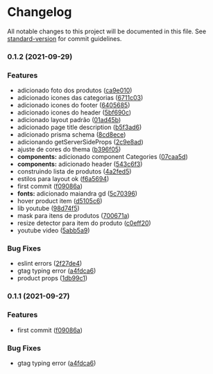 # Changelog

All notable changes to this project will be documented in this file. See [standard-version](https://github.com/conventional-changelog/standard-version) for commit guidelines.

### 0.1.2 (2021-09-29)


### Features

* adicionado foto dos produtos ([ca9e010](https://github.com/leguass7/tatoatelie-frontend/commit/ca9e010ee6cd12886b4a839085fdefa5ed659169))
* adicionado icones das categorias ([6711c03](https://github.com/leguass7/tatoatelie-frontend/commit/6711c03511c33e32b26e2c25ee5d2553d2ceccc3))
* adicionado icones do footer ([6405685](https://github.com/leguass7/tatoatelie-frontend/commit/6405685de582aa2e60d28979ed194449d60c7a9f))
* adicionado icones do header ([5bf690c](https://github.com/leguass7/tatoatelie-frontend/commit/5bf690c6b9e32e268343bee6ad15004ff7d11c8a))
* adicionado layout padrão ([01ad45b](https://github.com/leguass7/tatoatelie-frontend/commit/01ad45bec6aec08259a3483f0b63f652b6dcea2b))
* adicionado page title description ([b5f3ad6](https://github.com/leguass7/tatoatelie-frontend/commit/b5f3ad656f684114ee76beaadd897629afb95beb))
* adicionado prisma schema ([8cd8ece](https://github.com/leguass7/tatoatelie-frontend/commit/8cd8ece372ab483bf24eb30bbd2f0baf17407fa8))
* adicionando getServerSideProps ([2c9e8ad](https://github.com/leguass7/tatoatelie-frontend/commit/2c9e8adc4db4af99dd57fee9189347fe02ced180))
* ajuste de cores do thema ([b396f05](https://github.com/leguass7/tatoatelie-frontend/commit/b396f050ee8328ff9823f448fbd2592a3dcbda2f))
* **components:** adicionado component Categories ([07caa5d](https://github.com/leguass7/tatoatelie-frontend/commit/07caa5d1e5433f2eee8c8f5b1fa5de13914ae737))
* **components:** adicionado header ([543c6f3](https://github.com/leguass7/tatoatelie-frontend/commit/543c6f3e9385e7f92138bbc95066a7ae2078af46))
* construindo lista de produtos ([4a2fed5](https://github.com/leguass7/tatoatelie-frontend/commit/4a2fed53a6cc6e61aa312b2f77a4c8761b5b2bf7))
* estilos para layout ok ([f6a5694](https://github.com/leguass7/tatoatelie-frontend/commit/f6a56945b3ef7c99571030049fb1d80946f4660d))
* first commit ([f09086a](https://github.com/leguass7/tatoatelie-frontend/commit/f09086ae88a6b82324732bcc18da0ed55e5addc1))
* **fonts:** adicionado maiandra gd ([5c70396](https://github.com/leguass7/tatoatelie-frontend/commit/5c703961395e4d8414726707486c6a7602ec96ff))
* hover product item ([d5105c6](https://github.com/leguass7/tatoatelie-frontend/commit/d5105c6c5d1e7b7f8cbc740feef2adf6524ba6ec))
* lib youtube ([98d74f5](https://github.com/leguass7/tatoatelie-frontend/commit/98d74f526f2293871b2962b141b29fd270ce1504))
* mask para itens de produtos ([700671a](https://github.com/leguass7/tatoatelie-frontend/commit/700671ad63016a9594b8fc0e0be911531964db2e))
* resize detector para item do produto ([c0eff20](https://github.com/leguass7/tatoatelie-frontend/commit/c0eff20feba677cb9ef1830be99156c7a3a1c475))
* youtube video ([5abb5a9](https://github.com/leguass7/tatoatelie-frontend/commit/5abb5a92e4d8849dec956b56d601e5c166cea967))


### Bug Fixes

* eslint errors ([2f27de4](https://github.com/leguass7/tatoatelie-frontend/commit/2f27de4adc7aa3136ef28ccc2ab4740ff106d386))
* gtag typing error ([a4fdca6](https://github.com/leguass7/tatoatelie-frontend/commit/a4fdca64b3333f7e9754c86cc7afc7cad42e2b5d))
* product props ([1db99c1](https://github.com/leguass7/tatoatelie-frontend/commit/1db99c1cf9b9621e56355fd273b8e53986295a54))

### 0.1.1 (2021-09-27)


### Features

* first commit ([f09086a](https://github.com/leguass7/tatoatelie-frontend/commit/f09086ae88a6b82324732bcc18da0ed55e5addc1))


### Bug Fixes

* gtag typing error ([a4fdca6](https://github.com/leguass7/tatoatelie-frontend/commit/a4fdca64b3333f7e9754c86cc7afc7cad42e2b5d))

